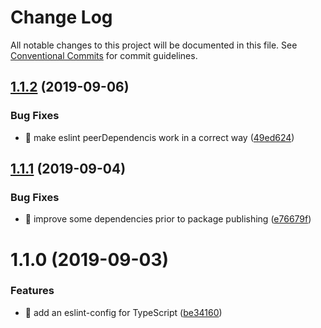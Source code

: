 # Change Log

All notable changes to this project will be documented in this file.
See [Conventional Commits](https://conventionalcommits.org) for commit guidelines.

## [1.1.2](https://github.com/Rektangel/quadrilateral/compare/@rektangel/eslint-config@1.1.1...@rektangel/eslint-config@1.1.2) (2019-09-06)


### Bug Fixes

* 🐛 make eslint peerDependencis work in a correct way ([49ed624](https://github.com/Rektangel/quadrilateral/commit/49ed624))





## [1.1.1](https://github.com/Rektangel/quadrilateral/compare/@rektangel/eslint-config@1.1.0...@rektangel/eslint-config@1.1.1) (2019-09-04)

### Bug Fixes

* 🐛 improve some dependencies prior to package publishing ([e76679f](https://github.com/Rektangel/quadrilateral/commit/e76679f))

# 1.1.0 (2019-09-03)

### Features

* 🎸 add an eslint-config for TypeScript ([be34160](http:///eslint-config/commits/be34160))
